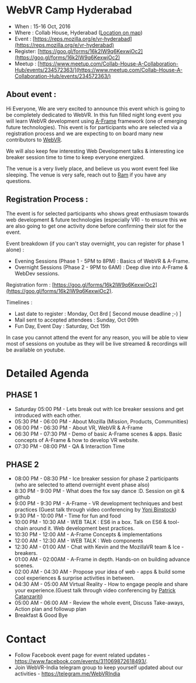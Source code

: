 # WebVR Camp Hyderabad

* When    : 15-16 Oct, 2016
* Where   : Collab House, Hyderabad ([Location on map](https://goo.gl/maps/zCea2LRXC322))
* Event   : [https://reps.mozilla.org/e/vr-hyderabad](https://reps.mozilla.org/e/vr-hyderabad)
* Register: [https://goo.gl/forms/16k2lW9q6KexwiOc2](https://goo.gl/forms/16k2lW9q6KexwiOc2)
* Meetup  : [https://www.meetup.com/Collab-House-A-Collaboration-Hub/events/234572363/](https://www.meetup.com/Collab-House-A-Collaboration-Hub/events/234572363/)

## About event :

Hi Everyone, We are very excited to announce this event which is going to be completely dedicated to WebVR. In this fun filled night long event you will learn WebVR development using [A-Frame](https://aframe.io) framework (one of emerging future technologies). This event is for participants who are selected via a registration process and we are expecting to on board many new contributors to [WebVR](https://gurumukhi.wordpress.com/2016/09/21/a-frame-for-vr-development-on-web/). 

We will also keep few interesting Web Development talks & interesting ice breaker session time to time to keep everyone energized.

The venue is a very lively place, and believe us you wont event feel like sleeping. The venue is very safe, reach out to [Ram](vaishnav.rd@gmail.com) if you have any questions.

## Registration Process :

The event is for selected participants who shows great enthusiasm towards web development & future technologies (especially VR) - to ensure this we are also going to get one activity done before confirming their slot for the event. 
 
Event breakdown (if you can't stay overnight, you can register for phase 1 alone) :
* Evening Sessions (Phase 1 - 5PM to 8PM) : Basics of WebVR & A-Frame.
* Overnight Sessions (Phase 2 - 9PM to 6AM) : Deep dive into A-Frame & WebDev sessions.

Registration form : [https://goo.gl/forms/16k2lW9q6KexwiOc2](https://goo.gl/forms/16k2lW9q6KexwiOc2).

Timelines :
* Last date to register : Monday, Oct 8rd [ Second mouse deadline ;-) ]
* Mail sent to accepted attendees : Sunday, Oct 09th
* Fun Day, Event Day : Saturday, Oct 15th

In case you cannot attend the event for any reason, you will be able to view most of sessions on youtube as they will be  live streamed & recordings will be available on youtube.

# Detailed Agenda

## PHASE 1

* Saturday 05:00 PM - 
    Lets break out with Ice breaker sessions and get introduced with each other.
* 05:30 PM - 06:00 PM - 
    About Mozilla (Mission, Products, Communities)
* 06:00 PM - 06:30 PM - 
    About VR, WebVR & A-Frame
* 06:30 PM - 07:30 PM - 
    Demo of basic A-Frame scenes & apps.
    Basic concepts of A-Frame & how to develop VR website.
* 07:30 PM - 08:00 PM - QA & Interaction Time
 
## PHASE 2

* 08:00 PM - 08:30 PM - 
    Ice breaker session for phase 2 participants (who are selected to attend overnight event phase also)
* 8:30 PM - 9:00 PM - 
    What does the fox say dance :D.
    Session on git & github
* 9:00 PM - 9:30 PM - 
    A-Frame - VR development techniques and best practices (Guest talk through video conferencing by [Yoni Binstock](http://www.yonibinstock.com/)) 
* 9:30 PM - 10:00 PM - 
    Time for fun and food
* 10:00 PM - 10:30 AM - 
  WEB TALK : ES6 in a box. 
   Talk on ES6 & tool-chain around it.
   Web development best practices.
* 10:30 PM - 12:00 AM - 
    A-Frame Concepts & implementations
* 12:00 AM - 12:30 AM - 
  WEB TALK : Web components
* 12:30 AM - 01:00 AM - 
  Chat with Kevin and the MozillaVR team & Ice - breakers. 
* 01:00 AM - 02:00AM - 
  A-Frame in depth.
  Hands-on on building advance scenes.
* 02:00 AM - 04:30 AM - 
  Propose your idea of web - apps & build some cool experiences & surprise activities in between.
* 04:30 AM - 05:00 AM
  Virtual Reality - How to engage people and share your experience.(Guest talk through video conferencing by [Patrick Catanzariti](http://www.patrickcatanzariti.com/))
* 05:00 AM - 06:00 AM - 
    Review the whole event, Discuss Take-aways, Action plan and followup plan
* Breakfast & Good Bye

# Contact

* Follow Facebook event page for event related updates - https://www.facebook.com/events/311069872618493/.
* Join WebVR-India telegram group to keep yourself updated about our activities - https://telegram.me/WebVRIndia
